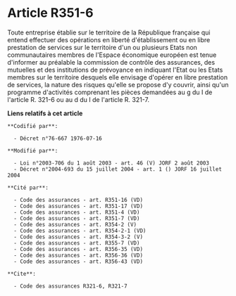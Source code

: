 # Article R351-6

Toute entreprise établie sur le territoire de la République française qui entend effectuer des opérations en liberté
d'établissement ou en libre prestation de services sur le territoire d'un ou plusieurs Etats non communautaires membres de
l'Espace économique européen est tenue d'informer au préalable la commission de contrôle des assurances, des mutuelles et des
institutions de prévoyance en indiquant l'Etat ou les Etats membres sur le territoire desquels elle envisage d'opérer en
libre prestation de services, la nature des risques qu'elle se propose d'y couvrir, ainsi qu'un programme d'activités
comprenant les pièces demandées au g du I de l'article R. 321-6 ou au d du I de l'article R. 321-7.

**Liens relatifs à cet article**

	**Codifié par**:

	  - Décret n°76-667 1976-07-16

	**Modifié par**:

	  - Loi n°2003-706 du 1 août 2003 - art. 46 (V) JORF 2 août 2003
	  - Décret n°2004-693 du 15 juillet 2004 - art. 1 () JORF 16 juillet 2004

	**Cité par**:

	  - Code des assurances - art. R351-16 (VD)
	  - Code des assurances - art. R351-17 (VD)
	  - Code des assurances - art. R351-4 (VD)
	  - Code des assurances - art. R351-7 (VD)
	  - Code des assurances - art. R354-2 (V)
	  - Code des assurances - art. R354-2-1 (VD)
	  - Code des assurances - art. R354-3-2 (V)
	  - Code des assurances - art. R355-7 (VD)
	  - Code des assurances - art. R356-35 (VD)
	  - Code des assurances - art. R356-36 (VD)
	  - Code des assurances - art. R356-43 (VD)

	**Cite**:

	  - Code des assurances R321-6, R321-7
